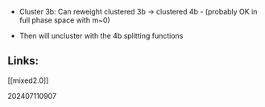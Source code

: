 - Cluster 3b: Can reweight clustered 3b → clustered 4b 
	  - (probably OK in full phase space with m~0)
* Then will uncluster with the 4b splitting functions 


## Links: 
[[mixed2.0]]


202407110907
